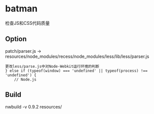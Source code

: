 batman
======

检查JS和CSS代码质量

Option
------
patch/parser.js -> resources/node_modules/recess/node_modules/less/lib/less/parser.js

    更改less/parse.js中对Node-Webkit运行环境的判断
    } else if (typeof(window) === 'undefined' || typeof(process) !== 'undefined') {
        // Node.js


Build
-----
nwbuild -v 0.9.2 resources/
